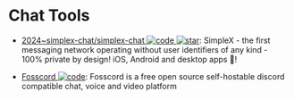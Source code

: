 # Chat Tools

- [2024~simplex-chat/simplex-chat ![code](https://ng-tech.icu/assets/code.svg) ![star](https://img.shields.io/github/stars/simplex-chat/simplex-chat)](https://github.com/simplex-chat/simplex-chat): SimpleX - the first messaging network operating without user identifiers of any kind - 100% private by design! iOS, Android and desktop apps 📱!

- [Fosscord ![code](https://ng-tech.icu/assets/code.svg)](https://github.com/fosscord/fosscord): Fosscord is a free open source self-hostable discord compatible chat, voice and video platform
